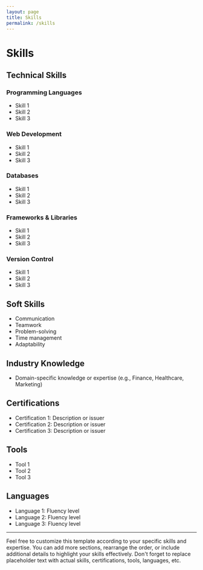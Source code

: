 ```yaml
---
layout: page
title: Skills
permalink: /skills
---
```


# Skills

## Technical Skills

### Programming Languages
- Skill 1
- Skill 2
- Skill 3

### Web Development
- Skill 1
- Skill 2
- Skill 3

### Databases
- Skill 1
- Skill 2
- Skill 3

### Frameworks & Libraries
- Skill 1
- Skill 2
- Skill 3

### Version Control
- Skill 1
- Skill 2
- Skill 3

## Soft Skills

- Communication
- Teamwork
- Problem-solving
- Time management
- Adaptability

## Industry Knowledge

- Domain-specific knowledge or expertise (e.g., Finance, Healthcare, Marketing)

## Certifications

- Certification 1: Description or issuer
- Certification 2: Description or issuer
- Certification 3: Description or issuer

## Tools

- Tool 1
- Tool 2
- Tool 3

## Languages

- Language 1: Fluency level
- Language 2: Fluency level
- Language 3: Fluency level

---

Feel free to customize this template according to your specific skills and expertise. You can add more sections, rearrange the order, or include additional details to highlight your skills effectively. Don't forget to replace placeholder text with actual skills, certifications, tools, languages, etc.
